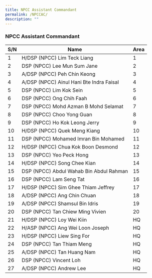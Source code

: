 ```yaml
---
title: NPCC Assistant Commandant
permalink: /NPCCAC/
description: ""
---
```

### NPCC Assistant Commandant



| S/N | Name | Area |
| -------- | -------- | -------- |
| 1     | H/DSP (NPCC) Lim Teck Liang     | 1     |
| 2     | DSP (NPCC) Lee Mun Sum Jane     | 2     |
| 3     | A/DSP (NPCC) Peh Chin Keong     | 3     |
| 4     | A/DSP (NPCC) Ainul Hani Bte Indra Faisal     | 4     |
| 5     | DSP (NPCC) Lim Kok Sein     | 5     |
| 6     | DSP (NPCC) Ong Chih Faah     | 6     |
| 7     | DSP (NPCC) Mohd Azman B Mohd Selamat     | 7     |
| 8     | DSP (NPCC) Choo Yong Guan     | 8     |
| 9     | DSP (NPCC) Ho Kok Leong Jerry     | 9     |
| 10     | H/DSP (NPCC) Quek Meng Kiang     | 10     |
| 11     | DSP (NPCC) Mohamed Imran Bin Mohamed     | 11     |
| 12     | H/DSP (NPCC) Chua Kok Boon Desmond     | 12     |
| 13     | DSP (NPCC) Yeo Peck Hong     | 13     |
| 14     | H/DSP (NPCC) Song Chee Kian     | 14     |
| 15     | DSP (NPCC) Abdul Wahab Bin Abdul Rahman     | 15     |
| 16     | DSP (NPCC) Lam Seng Tat     | 16     |
| 17     | H/DSP (NPCC) Sim Ghee Thiam Jeffrey     | 17     |
| 18     | A/DSP (NPCC) Ang Chin Chuan     | 18     |
| 19     | A/DSP (NPCC) Shamsul Bin Idris     | 19     |
| 20     | DSP (NPCC) Tan Chiew Ming Vivien     | 20     |
| 21     | H/DSP (NPCC) Loy Wei Kiin     | HQ     |
| 22     | H/ASP (NPCC) Ang Wei Loon Joseph     | HQ     |
| 23     | H/DSP (NPCC) Liew Sing For     | HQ     |
| 24     | DSP (NPCC) Tan Thiam Meng     | HQ     |
| 25     | A/DSP (NPCC) Tan Huang Nam     | HQ     |
| 26     | DSP (NPCC) Vincent Loh     | HQ     |
| 27     | A/DSP (NPCC) Andrew Lee     | HQ     |